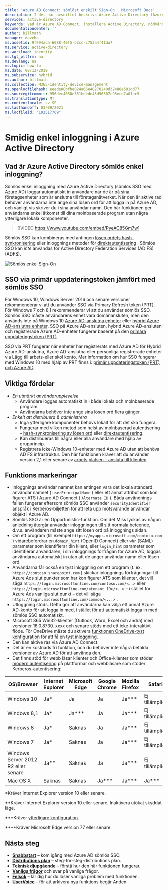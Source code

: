 ```yaml
---
title: 'Azure AD Connect: sömlöst enskilt Sign-On | Microsoft Docs'
description: I det här avsnittet beskrivs Azure Active Directory (Azure AD) sömlöst Sign-On och hur du kan tillhandahålla verklig enkel inloggning för användare av företags skriv bord i företags nätverket.
services: active-directory
keywords: Vad är Azure AD Connect, installera Active Directory, nödvändiga komponenter för Azure AD, SSO, enkel inloggning
documentationcenter: ''
author: billmath
manager: daveba
ms.assetid: 9f994aca-6088-40f5-b2cc-c753a4f41da7
ms.service: active-directory
ms.workload: identity
ms.tgt_pltfrm: na
ms.devlang: na
ms.topic: how-to
ms.date: 08/13/2019
ms.subservice: hybrid
ms.author: billmath
ms.collection: M365-identity-device-management
ms.openlocfilehash: eeede88bfbe024a66e40270240d32488e581dd77
ms.sourcegitcommit: 956dec4650e551bdede45d96507c95ecd7a01ec9
ms.translationtype: MT
ms.contentlocale: sv-SE
ms.lasthandoff: 03/09/2021
ms.locfileid: "102517709"
---
```

# <a name="azure-active-directory-seamless-single-sign-on"></a>Smidig enkel inloggning i Azure Active Directory

## <a name="what-is-azure-active-directory-seamless-single-sign-on"></a>Vad är Azure Active Directory sömlös enkel inloggning?

Sömlös enkel inloggning med Azure Active Directory (sömlös SSO med Azure AD) loggar automatiskt in användare när de är på sina företagsenheter som är anslutna till företagsnätverket. När den är aktive rad behöver användarna inte ange sina lösen ord för att logga in på Azure AD, och vanligt vis skriver du i sina användar namn. Den här funktionen ger användarna enkel åtkomst till dina molnbaserade program utan några ytterligare lokala komponenter.

>[!VIDEO https://www.youtube.com/embed/PyeAC85Gm7w]

Sömlös SSO kan kombineras med antingen [lösen ordets hash-synkronisering](how-to-connect-password-hash-synchronization.md) eller inloggnings metoder för [direktautentisering](how-to-connect-pta.md) . Sömlös SSO kan _inte_ användas för Active Directory Federation Services (AD FS) (ADFS).

![Sömlös enkel Sign-On](./media/how-to-connect-sso/sso1.png)

## <a name="sso-via-primary-refresh-token-vs-seamless-sso"></a>SSO via primär uppdateringstoken jämfört med sömlös SSO

För Windows 10, Windows Server 2016 och senare versioner rekommenderar vi att du använder SSO via Primary Refresh token (PRT). För Windows 7 och 8,1 rekommenderar vi att du använder sömlös SSO.
Sömlös SSO måste användarens enhet vara domänansluten, men den används inte på Windows 10 [Azure AD-anslutna enheter](../devices/concept-azure-ad-join.md) eller [hybrid Azure AD-anslutna enheter](../devices/concept-azure-ad-join-hybrid.md). SSO på Azure AD-ansluten, hybrid Azure AD-ansluten och registrerade Azure AD-enheter fungerar baserat på den [primära uppdateringstoken (PRT)](../devices/concept-primary-refresh-token.md)

SSO via PRT fungerar när enheter har registrerats med Azure AD för Hybrid Azure AD-anslutna, Azure AD-anslutna eller personliga registrerade enheter via Lägg till arbets-eller skol konto. Mer information om hur SSO fungerar med Windows 10 med hjälp av PRT finns i: [primär uppdateringstoken (PRT) och Azure AD](../devices/concept-primary-refresh-token.md)


## <a name="key-benefits"></a>Viktiga fördelar

- *En utmärkt användarupplevelse*
  - Användare loggas automatiskt in i både lokala och molnbaserade program.
  - Användarna behöver inte ange sina lösen ord flera gånger.
- *Enkelt att distribuera & administrera*
  - Inga ytterligare komponenter behövs lokalt för att det ska fungera.
  - Fungerar med vilken metod som helst av molnbaserad autentisering – [hash-synkronisering av lösen ord](how-to-connect-password-hash-synchronization.md) eller [direktautentisering](how-to-connect-pta.md).
  - Kan distribueras till några eller alla användare med hjälp av grupprincip.
  - Registrera icke-Windows 10-enheter med Azure AD utan att behöva AD FS infrastruktur. Den här funktionen kräver att du använder version 2,1 eller senare av [arbets platsen – ansluta till klienten](https://www.microsoft.com/download/details.aspx?id=53554).

## <a name="feature-highlights"></a>Funktions markeringar

- Inloggnings användar namnet kan antingen vara det lokala standard användar namnet ( `userPrincipalName` ) eller ett annat attribut som kon figurer ATS i Azure AD Connect ( `Alternate ID` ). Båda användnings fallen fungerar eftersom sömlös SSO använder `securityIdentifier` anspråk i Kerberos-biljetten för att leta upp motsvarande användar objekt i Azure AD.
- Sömlös SSO är en Opportunistic-funktion. Om det Miss lyckas av någon anledning återgår användar inloggningen till sitt normala beteende, d.v.s. användaren måste ange sitt lösen ord på inloggnings sidan.
- Om ett program (till exempel  `https://myapps.microsoft.com/contoso.com` ) vidarebefordrar en `domain_hint` (OpenID Connect) eller `whr` (SAML) parameter som identifierar din klient, eller `login_hint` parameter som identifierar användaren, i sin inloggnings förfrågan för Azure AD, loggas användarna automatiskt in utan att de anger användar namn eller lösen ord.
- Användarna får också en tyst inloggning om ett program (t. ex. `https://contoso.sharepoint.com` ) skickar inloggnings förfrågningar till Azure Ads slut punkter som har kon figurer ATS som klienter, det vill säga `https://login.microsoftonline.com/contoso.com/<..>` eller `https://login.microsoftonline.com/<tenant_ID>/<..>` – i stället för Azure Ads vanliga slut punkt – det vill säga `https://login.microsoftonline.com/common/<...>` .
- Utloggning stöds. Detta gör att användarna kan välja ett annat Azure AD-konto för att logga in med, i stället för att automatiskt logga in med sömlös SSO automatiskt.
- Microsoft 365 Win32-klienter (Outlook, Word, Excel och andra) med versioner 16.0.8730. xxxx och senare stöds med ett icke-interaktivt flöde. För OneDrive måste du aktivera [funktionen OneDrive-tyst konfiguration](https://techcommunity.microsoft.com/t5/Microsoft-OneDrive-Blog/Previews-for-Silent-Sync-Account-Configuration-and-Bandwidth/ba-p/120894) för att få en tyst inloggning.
- Den kan aktive ras via Azure AD Connect.
- Det är en kostnads fri funktion, och du behöver inte några betalda versioner av Azure AD för att använda den.
- Det finns stöd för webb läsar klienter och Office-klienter som stöder [modern autentisering](/office365/enterprise/modern-auth-for-office-2013-and-2016) på plattformar och webbläsare som stöder Kerberos-autentisering:

| OS\Browser |Internet Explorer|Microsoft Edge|Google Chrome|Mozilla Firefox|Safari|
| --- | --- |--- | --- | --- | -- 
|Windows 10|Ja\*|Ja|Ja|Ja\*\*\*|Ej tillämpligt
|Windows 8,1|Ja\*|Ja\*\*\*|Ja|Ja\*\*\*|Ej tillämpligt
|Windows 8|Ja\*|Saknas|Ja|Ja\*\*\*|Ej tillämpligt
|Windows 7|Ja\*|Saknas|Ja|Ja\*\*\*|Ej tillämpligt
|Windows Server 2012 R2 eller senare|Ja\*\*|Saknas|Ja|Ja\*\*\*|Ej tillämpligt
|Mac OS X|Saknas|Saknas|Ja\*\*\*|Ja\*\*\*|Ja\*\*\*


\*Kräver Internet Explorer version 10 eller senare.

\*\*Kräver Internet Explorer version 10 eller senare. Inaktivera utökat skyddat läge.

\*\*\*Kräver [ytterligare konfiguration](how-to-connect-sso-quick-start.md#browser-considerations).

\*\*\*\*Kräver Microsoft Edge version 77 eller senare.

## <a name="next-steps"></a>Nästa steg

- [**Snabbstart**](how-to-connect-sso-quick-start.md) – kom igång med Azure AD sömlös SSO.
- [**Distributions plan**](../manage-apps/plan-sso-deployment.md) – steg-för-steg-distributions plan.
- [**Teknisk djupgående**](how-to-connect-sso-how-it-works.md) – förstå hur den här funktionen fungerar.
- [**Vanliga frågor**](how-to-connect-sso-faq.md) och svar på vanliga frågor.
- [**Felsök**](tshoot-connect-sso.md) – lär dig hur du löser vanliga problem med funktionen.
- [**UserVoice**](https://feedback.azure.com/forums/169401-azure-active-directory/category/160611-directory-synchronization-aad-connect) – för att arkivera nya funktions begär Anden.
